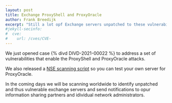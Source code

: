 ```yaml
---
layout: post
title: Exchange ProxyShell and ProxyOracle
author: Frank Breedijk
excerpt: "Still a lot opf Exchange servers unpatched to these vulnerabilities"
#jekyll-secinfo:
#  cve:
#    url: /cves/CVE-
---
```

We just opened case {% divd DIVD-2021-00022 %} to address a set of vulnerabilities that enable the ProxyShell and ProxyOracle attacks.

We also released a [NSE scanning script](https://github.com/DIVD-NL/ProxyOracleNSE) so you can test your own server for ProxyOracle.

In the coming days we will be scanning worldwide to identify unpatched and thus vulnerable exchange servers and send notifications to opur information sharing partners and idividual network administrators.